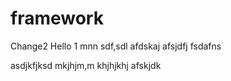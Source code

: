 # framework
Change2
Hello
1
mnn
sdf,sdl
afdskaj
afsjdfj
fsdafns


asdjkfjksd
mkjhjm,m
khjhjkhj
afskjdk
